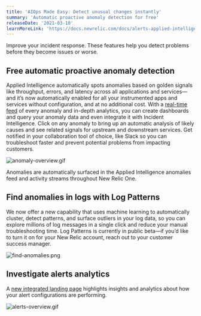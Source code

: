```yaml
---
title: 'AIOps Made Easy: Detect unusual changes instantly'
summary: 'Automatic proactive anomaly detection for free'
releaseDate: '2021-03-10'
learnMoreLink: 'https://docs.newrelic.com/docs/alerts-applied-intelligence/applied-intelligence/proactive-detection/proactive-detection-applied-intelligence/'
---
```


Improve your incident response. These features help you detect problems before they become issues or worse.

## Free automatic proactive anomaly detection

Applied Intelligence automatically spots anomalies based on golden signals like throughput, errors, and latency across all applications and services—and it’s now automatically enabled for all your instrumented apps and services without configuration, and at no additional cost. With a [real-time feed](https://one.nr/01qwL999rR5) of every anomaly and in-depth analytics, you can create dashboards and query your anomaly data and even integrate it with Incident Intelligence. Click on any anomaly to bring up an automatic analysis of likely causes and see related signals for upstream and downstream services. Get notified in your collaboration tool of choice, like Slack so you can troubleshoot faster and prevent potential problems from impacting customers.

![anomaly-overview.gif](/images/anomaly-overview.gif 'Anomaly Overview and Analysis')

Anomalies are automatically surfaced in the Applied Intelligence anomalies feed and activity streams throughout New Relic One.

## Find anomalies in logs with Log Patterns

We now offer a new capability that uses machine learning to automatically cluster, detect patterns, and surface outliers in your log data, so you can explore millions of log messages in a single click and reduce your manual troubleshooting time. Log Patterns is currently in public beta—if you’d like to turn it on for your New Relic account, reach out to your customer success manager.

![find-anomalies.png](/images/find-anomalies.webp 'Find anomalies')

## Investigate alerts analytics

A [new integrated landing page](https://one.nr/0X8woKKdqwx) highlights insights and analytics about how your alert configurations are performing.

![alerts-overview.gif](/images/alerts-overview.gif 'Alerts and AI overview')
